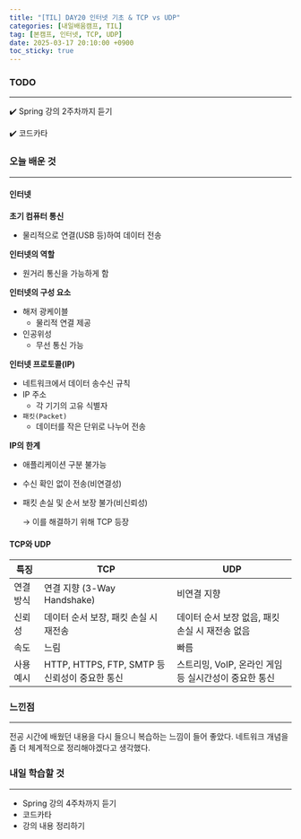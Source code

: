 ```yaml
---
title: "[TIL] DAY20 인터넷 기초 & TCP vs UDP"
categories: [내일배움캠프, TIL]
tag: [본캠프, 인터넷, TCP, UDP]
date: 2025-03-17 20:10:00 +0900
toc_sticky: true
---
```

### TODO
***
✔️ Spring 강의 2주차까지 듣기

✔️ 코드카타

### 오늘 배운 것
***
#### 인터넷
**초기 컴퓨터 통신**
- 물리적으로 연결(USB 등)하여 데이터 전송

**인터넷의 역할**
- 원거리 통신을 가능하게 함

**인터넷의 구성 요소**
- 해저 광케이블
  - 물리적 연결 제공
- 인공위성
  - 무선 통신 가능

**인터넷 프로토콜(IP)**
- 네트워크에서 데이터 송수신 규칙
- IP 주소
  - 각 기기의 고유 식별자
- `패킷(Packet)`
  - 데이터를 작은 단위로 나누어 전송

**IP의 한계**
- 애플리케이션 구분 불가능
- 수신 확인 없이 전송(비연결성)
- 패킷 손실 및 순서 보장 불가(비신뢰성)

  → 이를 해결하기 위해 TCP 등장

#### TCP와 UDP

| 특징      | TCP                          | UDP                          |
|----------|------------------------------|------------------------------|
| 연결 방식 | 연결 지향 (3-Way Handshake)  | 비연결 지향                  |
| 신뢰성    | 데이터 순서 보장, 패킷 손실 시 재전송 | 데이터 순서 보장 없음, 패킷 손실 시 재전송 없음 |
| 속도      | 느림                          | 빠름                          |
| 사용 예시 | HTTP, HTTPS, FTP, SMTP 등 신뢰성이 중요한 통신 | 스트리밍, VoIP, 온라인 게임 등 실시간성이 중요한 통신 |


### 느낀점
***
전공 시간에 배웠던 내용을 다시 들으니 복습하는 느낌이 들어 좋았다. 네트워크 개념을 좀 더 체계적으로 정리해야겠다고 생각했다.

### 내일 학습할 것
***
- Spring 강의 4주차까지 듣기
- 코드카타
- 강의 내용 정리하기
